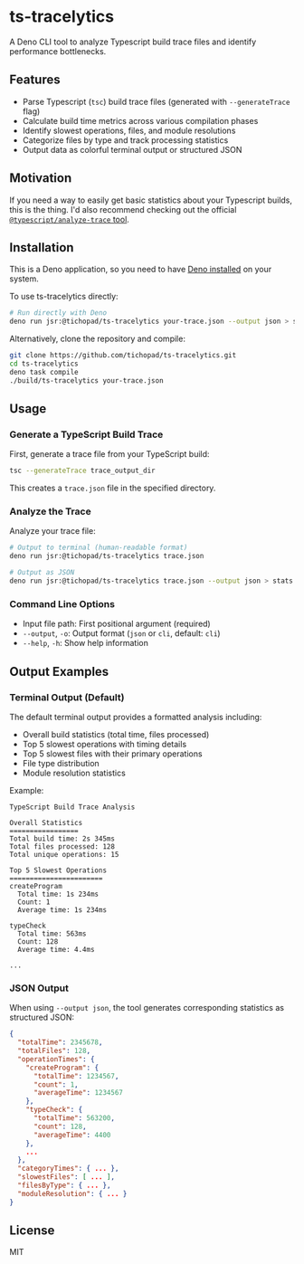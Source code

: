 # ts-tracelytics

A Deno CLI tool to analyze Typescript build trace files and identify performance
bottlenecks.

## Features

- Parse Typescript (`tsc`) build trace files (generated with `--generateTrace` flag)
- Calculate build time metrics across various compilation phases
- Identify slowest operations, files, and module resolutions
- Categorize files by type and track processing statistics
- Output data as colorful terminal output or structured JSON

## Motivation

If you need a way to easily get basic statistics about your Typescript builds, this is the thing.
I'd also recommend checking out the official [`@typescript/analyze-trace` tool](https://www.npmjs.com/package/@typescript/analyze-trace).

## Installation

This is a Deno application, so you need to have
[Deno installed](https://deno.land/manual/getting_started/installation) on your
system.

To use ts-tracelytics directly:

```bash
# Run directly with Deno
deno run jsr:@tichopad/ts-tracelytics your-trace.json --output json > stats.json
```

Alternatively, clone the repository and compile:

```bash
git clone https://github.com/tichopad/ts-tracelytics.git
cd ts-tracelytics
deno task compile
./build/ts-tracelytics your-trace.json
```

## Usage

### Generate a TypeScript Build Trace

First, generate a trace file from your TypeScript build:

```bash
tsc --generateTrace trace_output_dir
```

This creates a `trace.json` file in the specified directory.

### Analyze the Trace

Analyze your trace file:

```bash
# Output to terminal (human-readable format)
deno run jsr:@tichopad/ts-tracelytics trace.json

# Output as JSON
deno run jsr:@tichopad/ts-tracelytics trace.json --output json > stats.json
```

### Command Line Options

- Input file path: First positional argument (required)
- `--output`, `-o`: Output format (`json` or `cli`, default: `cli`)
- `--help`, `-h`: Show help information

## Output Examples

### Terminal Output (Default)

The default terminal output provides a formatted analysis including:

- Overall build statistics (total time, files processed)
- Top 5 slowest operations with timing details
- Top 5 slowest files with their primary operations
- File type distribution
- Module resolution statistics

Example:
```
TypeScript Build Trace Analysis

Overall Statistics
=================
Total build time: 2s 345ms
Total files processed: 128
Total unique operations: 15

Top 5 Slowest Operations
=======================
createProgram
  Total time: 1s 234ms
  Count: 1
  Average time: 1s 234ms

typeCheck
  Total time: 563ms
  Count: 128
  Average time: 4.4ms

...
```

### JSON Output

When using `--output json`, the tool generates corresponding statistics as structured JSON:

```json
{
  "totalTime": 2345678,
  "totalFiles": 128,
  "operationTimes": {
    "createProgram": {
      "totalTime": 1234567,
      "count": 1,
      "averageTime": 1234567
    },
    "typeCheck": {
      "totalTime": 563200,
      "count": 128,
      "averageTime": 4400
    },
    ...
  },
  "categoryTimes": { ... },
  "slowestFiles": [ ... ],
  "filesByType": { ... },
  "moduleResolution": { ... }
}
```

## License

MIT

